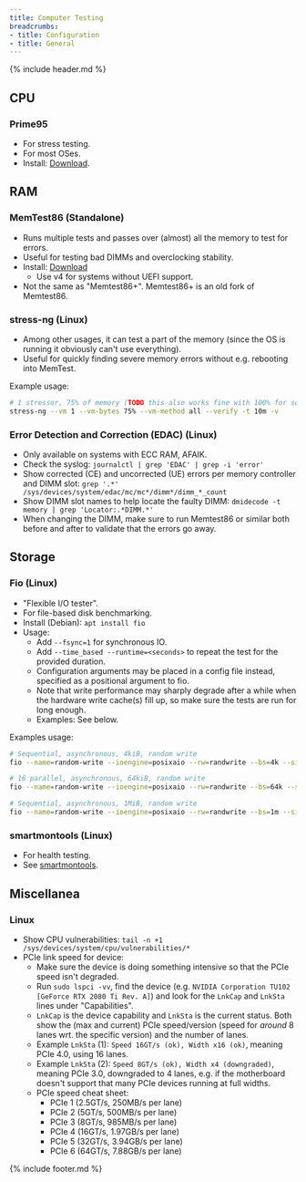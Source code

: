 ```yaml
---
title: Computer Testing
breadcrumbs:
- title: Configuration
- title: General
---
```

{% include header.md %}

## CPU

### Prime95

- For stress testing.
- For most OSes.
- Install: [Download](https://www.mersenne.org/download/).

## RAM

### MemTest86 (Standalone)

- Runs multiple tests and passes over (almost) all the memory to test for errors.
- Useful for testing bad DIMMs and overclocking stability.
- Install: [Download](https://www.memtest86.com/download.htm)
    - Use v4 for systems without UEFI support.
- Not the same as "Memtest86+". Memtest86+ is an old fork of Memtest86.

### stress-ng (Linux)

- Among other usages, it can test a part of the memory (since the OS is running it obviously can't use everything).
- Useful for quickly finding severe memory errors without e.g. rebooting into MemTest.

Example usage:

```sh
# 1 stressor, 75% of memory (TODO this also works fine with 100% for some reason, find out what it actually means), with verification, for 10 minutes
stress-ng --vm 1 --vm-bytes 75% --vm-method all --verify -t 10m -v
```

### Error Detection and Correction (EDAC) (Linux)

- Only available on systems with ECC RAM, AFAIK.
- Check the syslog: `journalctl | grep 'EDAC' | grep -i 'error'`
- Show corrected (CE) and uncorrected (UE) errors per memory controller and DIMM slot: `grep '.*' /sys/devices/system/edac/mc/mc*/dimm*/dimm_*_count`
- Show DIMM slot names to help locate the faulty DIMM: `dmidecode -t memory | grep 'Locator:.*DIMM.*'`
- When changing the DIMM, make sure to run Memtest86 or similar both before and after to validate that the errors go away.

## Storage

### Fio (Linux)

- "Flexible I/O tester".
- For file-based disk benchmarking.
- Install (Debian): `apt install fio`
- Usage:
    - Add `--fsync=1` for synchronous IO.
    - Add `--time_based --runtime=<seconds>` to repeat the test for the provided duration.
    - Configuration arguments may be placed in a config file instead, specified as a positional argument to fio.
    - Note that write performance may sharply degrade after a while when the hardware write cache(s) fill up, so make sure the tests are run for long enough.
    - Examples: See below.

Examples usage:

```sh
# Sequential, asynchronous, 4kiB, random write
fio --name=random-write --ioengine=posixaio --rw=randwrite --bs=4k --size=4G --numjobs=1 --iodepth=1 --runtime=60 --time_based --end_fsync=1

# 16 parallel, asynchronous, 64kiB, random write
fio --name=random-write --ioengine=posixaio --rw=randwrite --bs=64k --size=256M --numjobs=16 --iodepth=16 --runtime=60 --time_based --end_fsync=1

# Sequential, asynchronous, 1MiB, random write
fio --name=random-write --ioengine=posixaio --rw=randwrite --bs=1m --size=16G --numjobs=1 --iodepth=1 --runtime=60 --time_based --end_fsync=1
```

### smartmontools (Linux)

- For health testing.
- See [smartmontools](/config/linux-general/applications/#smartmontools).

## Miscellanea

### Linux

- Show CPU vulnerabilities: `tail -n +1 /sys/devices/system/cpu/vulnerabilities/*`
- PCIe link speed for device:
    - Make sure the device is doing something intensive so that the PCIe speed isn't degraded.
    - Run `sudo lspci -vv`, find the device (e.g. `NVIDIA Corporation TU102 [GeForce RTX 2080 Ti Rev. A]`) and look for the `LnkCap` and `LnkSta` lines under "Capabilities".
    - `LnkCap` is the device capability and `LnkSta` is the current status. Both show the (max and current) PCIe speed/version (speed for _around_ 8 lanes wrt. the specific version) and the number of lanes.
    - Example `LnkSta` (1): `Speed 16GT/s (ok), Width x16 (ok)`, meaning PCIe 4.0, using 16 lanes.
    - Example `LnkSta` (2): `Speed 8GT/s (ok), Width x4 (downgraded)`, meaning PCIe 3.0, downgraded to 4 lanes, e.g. if the motherboard doesn't support that many PCIe devices running at full widths.
    - PCIe speed cheat sheet:
        - PCIe 1 (2.5GT/s, 250MB/s per lane)
        - PCIe 2 (5GT/s, 500MB/s per lane)
        - PCIe 3 (8GT/s, 985MB/s per lane)
        - PCIe 4 (16GT/s, 1.97GB/s per lane)
        - PCIe 5 (32GT/s, 3.94GB/s per lane)
        - PCIe 6 (64GT/s, 7.88GB/s per lane)

{% include footer.md %}
